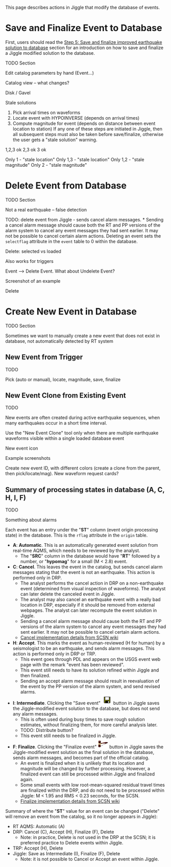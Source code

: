 This page describes actions in Jiggle that modify the database of events.

# Save and Finalize Event to Database

First, users should read the [Step 5: Save and finalize improved earthquake
solution to
database](../tabviews/#step-5-save-and-finalize-improved-earthquake-solution-to-database) 
section for an introduction on how to save and finalize a Jiggle modified
solution to the database.

TODO Section

Edit catalog parameters by hand (Event...)

Catalog view – what changes?

Disk / Gavel

Stale solutions
1. Pick arrival times on waveforms
2. Locate event with HYPOINVERSE (depends on arrival times)
3. Compute magnitude for event (depends on distance between event location to
station)
If any one of these steps are initiated in Jiggle, then all subsequent steps
must also be taken before save/finalize, otherwise the user gets a "stale
solution" warning.

1,2,3 ok
2,3 ok
3 ok

Only 1 - "stale location"
Only 1,3 - "stale location"
Only 1,2 - "stale magnitude"
Only 2 - "stale magnitude"


# Delete Event from Database

TODO Section

Not a real earthquake – false detection

TODO: delete event from Jiggle - sends cancel alarm messages.
    *  Sending a cancel alarm message should cause both the RT and PP versions
       of the alarm system to cancel any event messages they had sent earlier.
       It may not be possible to cancel certain alarm actions.
Deleting an event sets the `selectflag` attribute in the `event` table to 0
within the database.

Delete: selected vs loaded

Also works for triggers

Event --> Delete Event.  What about Undelete Event?

Screenshot of an example

Delete

# Create New Event in Database

TODO Section

Sometimes we want to manually create a new event that does not exist in database, not automatically detected by RT system

## New Event from Trigger

TODO

Pick (auto or manual), locate, magnitude, save, finalize

## New Event Clone from Existing Event

TODO

New events are often created during active earthquake sequences, when many
earthquakes occur in a short time interval.

Use the "New Event Clone" tool only when there are multiple earthquake waveforms
visible within a single loaded database event

New event icon

Example screenshots

Create new event ID, with different colors (create a clone from the parent, then pick/locate/mag).
New waveform request cards?

## Summary of processing states in database (A, C, H, I, F)

TODO

Something about alarms

Each event has an entry under the "<b>ST</b>" column (event origin processing
state) in the database.  This is the `rflag` attribute in the `origin` table.

*  <b>A</b>: <b>Automatic</b>. This is an automatically generated event
   solution from real-time AQMS, which needs to be reviewed by the analyst. 
    *  The "<b>SRC</b>" column in the database would have "<b>RT</b>" followed
       by a number, or "<b>hypomag</b>" for a small (M < 2.8) event.
*  <b>C</b>: <b>Cancel</b>. This leaves the event in the catalog, but sends
   cancel alarm messages stating that the event is not an earthquake. This action is
   performed only in DRP.
    *  The analyst performs the cancel action in DRP on a non-earthquake
       event (determined from visual inspection of waveforms). The analyst
       can later delete the canceled event in Jiggle.
    *  The analyst may also cancel an earthquake event with a really bad
       location in DRP, especially if it should be removed from external
       webpages. The analyst can later recompute the event solution in Jiggle.
    *  Sending a cancel alarm message should cause both the RT and PP versions
       of the alarm system to cancel any event messages they had sent earlier.
       It may not be possible to cancel certain alarm actions.
    *  [Cancel implementation details from SCSN wiki](http://scsnwiki.gps.caltech.edu/doku.php?id=postproc:cancel)
*  <b>H</b>: <b>Accept</b>. This marks the event as human-reviewed (H for human)
   by a seismologist to be an earthquake, and sends alarm messages. This action is
   performed only in DRP or TRP.
    *  This event goes through PDL and appears on the USGS event web page with
       the remark "event has been reviewed".
    *  This event still needs to have its solution refined within Jiggle and
       then finalized.
    *  Sending an accept alarm message should result in reevaluation of the
       event by the PP version of the alarm system, and send revised alarms.
*  <b>I</b>: <b>Intermediate</b>. Clicking the "Save event"
   ![save](img/save.gif) button in Jiggle saves the Jiggle-modified event
   solution to the database, but does not send any alarm messages.
    *  This is often used during busy times to save rough solution estimates,
       without finalizing them, for more careful analysis later.
    *  TODO: Distribute button?
    *  This event still needs to be finalized in Jiggle.
*  <b>F</b>: <b>Finalize</b>.  Clicking the "Finalize event"
   ![finalize](img/gavel.gif) button in Jiggle saves the Jiggle-modified event
   solution as the final solution in the database, sends alarm messages, and becomes
   part of the official catalog.
    *  An event is finalized when it is unlikely that its location and magnitude
       will be changed by further processing.  However, a finalized event can
       still be processed within Jiggle and finalized again.
    *  Some small events with low root-mean-squared residual travel times are
       finalized within the DRP, and do not need to be processed within Jiggle:
       M < 1.95 and RMS < 0.23 seconds, for the SCSN.
    *  [Finalize implementation details from SCSN wiki](http://scsnwiki.gps.caltech.edu/doku.php?id=postproc:finalize)

Summary of where the "<b>ST</b>" value for an event can be changed
("Delete" will remove an event from the catalog, so it no longer appears in
Jiggle):

*   RT AQMS: Automatic (A)
*   DRP: Cancel (C), Accept (H), Finalize (F), Delete
    *   Note: in practice, Delete is not used in the DRP at the SCSN; it is
        preferred practice to Delete events within Jiggle.
*   TRP: Accept (H), Delete
*   Jiggle: Save as Intermediate (I), Finalize (F), Delete
    *   Note: it is not possible to Cancel or Accept an event within Jiggle.


